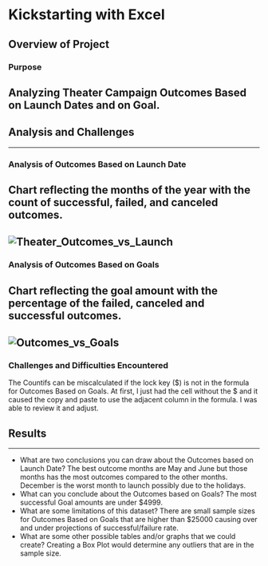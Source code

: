 # Kickstarting with Excel

## Overview of Project

### Purpose
Analyzing Theater Campaign Outcomes Based on Launch Dates and on Goal. 
---
## Analysis and Challenges
---
### Analysis of Outcomes Based on Launch Date
Chart reflecting the months of the year with the count of successful, failed, and canceled outcomes. 
---
![Theater_Outcomes_vs_Launch](https://user-images.githubusercontent.com/101272613/159068323-b07c58f9-c4ea-47c5-9c4f-e68feb6e0d79.png)
---
### Analysis of Outcomes Based on Goals
Chart reflecting the goal amount with the percentage of the failed, canceled and successful outcomes. 
---
![Outcomes_vs_Goals](https://user-images.githubusercontent.com/101272613/159068361-003fc97a-99de-441b-b78a-1413119d6f72.png)
---
### Challenges and Difficulties Encountered
The Countifs can be miscalculated if the lock key ($) is not in the formula for Outcomes Based on Goals. At first, I just had the cell without the $ and it caused the copy and paste to use the adjacent column in the formula.  I was able to review it and adjust. 
## Results
---
- What are two conclusions you can draw about the Outcomes based on Launch Date?
The best outcome months are May and June but those months has the most outcomes compared to the other months. December is the worst month to launch possibly due to the holidays. 
- What can you conclude about the Outcomes based on Goals?
The most successful Goal amounts are under $4999.  
- What are some limitations of this dataset?
There are small sample sizes for Outcomes Based on Goals that are higher than $25000 causing over and under projections of successful/failure rate. 
- What are some other possible tables and/or graphs that we could create?
Creating a Box Plot would determine any outliers that are in the sample size. 
